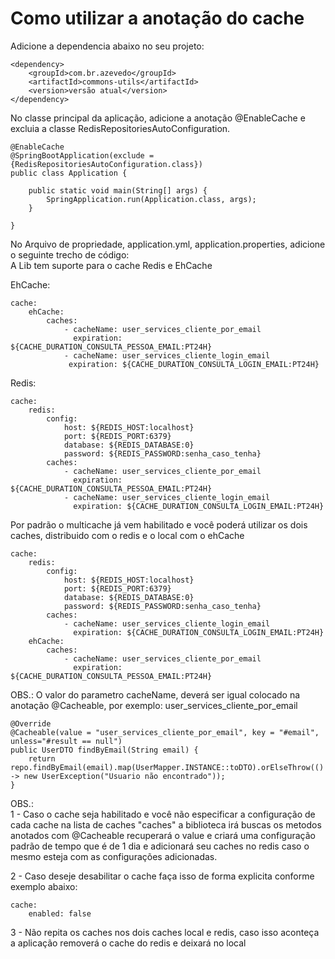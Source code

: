 # Como utilizar a anotação do cache

Adicione a dependencia abaixo no seu projeto:  

````
<dependency>
    <groupId>com.br.azevedo</groupId>
    <artifactId>commons-utils</artifactId>
    <version>versão atual</version>
</dependency>
````
No classe principal da aplicação, adicione a anotação @EnableCache e excluia a classe RedisRepositoriesAutoConfiguration.

````
@EnableCache
@SpringBootApplication(exclude = {RedisRepositoriesAutoConfiguration.class})
public class Application {

	public static void main(String[] args) {
		SpringApplication.run(Application.class, args);
	}

}
````

No Arquivo de propriedade, application.yml, application.properties, adicione o seguinte trecho de código:  
A Lib tem suporte para o cache Redis e EhCache

EhCache:  
````
cache:
    ehCache:
        caches:
            - cacheName: user_services_cliente_por_email
              expiration: ${CACHE_DURATION_CONSULTA_PESSOA_EMAIL:PT24H}
            - cacheName: user_services_cliente_login_email
             expiration: ${CACHE_DURATION_CONSULTA_LOGIN_EMAIL:PT24H}
````

Redis:
````
cache:
    redis:
        config:
            host: ${REDIS_HOST:localhost}
            port: ${REDIS_PORT:6379}
            database: ${REDIS_DATABASE:0}
            password: ${REDIS_PASSWORD:senha_caso_tenha}
        caches:
            - cacheName: user_services_cliente_por_email
              expiration: ${CACHE_DURATION_CONSULTA_PESSOA_EMAIL:PT24H}
            - cacheName: user_services_cliente_login_email
              expiration: ${CACHE_DURATION_CONSULTA_LOGIN_EMAIL:PT24H}
````
Por padrão o multicache já vem habilitado e você poderá utilizar os dois caches, distribuido com o redis e o local com o ehCache
````
cache:
    redis:
        config:
            host: ${REDIS_HOST:localhost}
            port: ${REDIS_PORT:6379}
            database: ${REDIS_DATABASE:0}
            password: ${REDIS_PASSWORD:senha_caso_tenha}
        caches:
            - cacheName: user_services_cliente_login_email
              expiration: ${CACHE_DURATION_CONSULTA_LOGIN_EMAIL:PT24H}
    ehCache:
        caches:
            - cacheName: user_services_cliente_por_email
              expiration: ${CACHE_DURATION_CONSULTA_PESSOA_EMAIL:PT24H}
````

OBS.: O valor do parametro cacheName, deverá ser igual colocado na anotação @Cacheable, por exemplo: user_services_cliente_por_email  
````
@Override
@Cacheable(value = "user_services_cliente_por_email", key = "#email", unless="#result == null")
public UserDTO findByEmail(String email) {
    return repo.findByEmail(email).map(UserMapper.INSTANCE::toDTO).orElseThrow(() -> new UserException("Usuario não encontrado"));
}
````

OBS.:  
1 - Caso o cache seja habilitado e você não especificar a configuração de cada cache na lista de caches "caches" a biblioteca irá buscas os metodos anotados com @Cacheable
recuperará o value e criará uma configuração padrão de tempo que é de 1 dia e adicionará seu caches no redis caso o mesmo esteja com as configurações adicionadas.  

2 - Caso deseje desabilitar o cache faça isso de forma explicita conforme exemplo abaixo:

````
cache:
    enabled: false
````

3 - Não repita os caches nos dois caches local e redis, caso isso aconteça a aplicação removerá o cache do redis e deixará no local